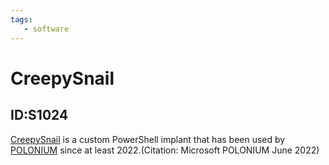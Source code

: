 ```yaml
---
tags:
   - software
---
```

# CreepySnail
## ID:S1024
[CreepySnail](/mitre/software/S1024) is a custom PowerShell implant that has been used by [POLONIUM](/mitre/groups/G1005) since at least 2022.(Citation: Microsoft POLONIUM June 2022)
